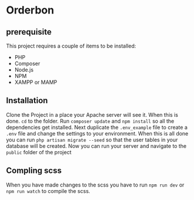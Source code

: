 # Orderbon

## prerequisite

This project requires a couple of items to be installed:
- PHP
- Composer
- Node.js
- NPM
- XAMPP or MAMP

## Installation

Clone the Project in a place your Apache server will see it. When this is done. `cd` to the folder. 
Run `composer update` and `npm install`  so all the dependencies get installed.
Next duplicate the `.env_example` file to create a `.env` file and change the settings to your environment.
When this is all done you can run `php artisan migrate --seed` so that the user tables in your database will be created.
Now you can run your server and navigate to the `public` folder of the project


## Compling scss

When you have made changes to the scss you have to run `npm run dev` or `npm run watch` to compile the scss.
